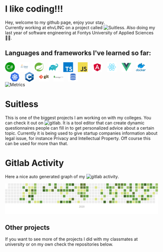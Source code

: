 # I like coding!!!
Hey, welcome to my github page, enjoy your stay.
<br>
Currently working at ehvLINC on a project called ![Suitless]("https://gitlab.com/suitless"). 
Also doing my last year of software engineering at Fontys University of Applied Sciences 💪🏼.

## Languages and frameworks I've learned so far:

<img align="left" alt="csharp" width="32px" src="https://raw.githubusercontent.com/github/explore/80688e429a7d4ef2fca1e82350fe8e3517d3494d/topics/csharp/csharp.png">
<img align="left" alt="java" width="32px" src="https://raw.githubusercontent.com/github/explore/80688e429a7d4ef2fca1e82350fe8e3517d3494d/topics/java/java.png" style="margin-left: 16px">
<img align="left" alt="springboot" width="32px" src="https://raw.githubusercontent.com/github/explore/80688e429a7d4ef2fca1e82350fe8e3517d3494d/topics/spring-boot/spring-boot.png" style="margin-left: 16px">
<img align="left" alt="gradle" width="32px" src="https://raw.githubusercontent.com/github/explore/59009b1589a883459c0ae19044e3e7e3ec0c4e0a/topics/gradle/gradle.png" style="margin-left: 16px">
<img align="left" alt="typescript" width="32px" src="https://raw.githubusercontent.com/github/explore/80688e429a7d4ef2fca1e82350fe8e3517d3494d/topics/typescript/typescript.png" style="margin-left: 16px">
<img align="left" alt="javascript" width="32px" src="https://raw.githubusercontent.com/github/explore/80688e429a7d4ef2fca1e82350fe8e3517d3494d/topics/javascript/javascript.png" style="margin-left: 16px">
<img align="left" alt="angular" width="32px" src="https://raw.githubusercontent.com/github/explore/80688e429a7d4ef2fca1e82350fe8e3517d3494d/topics/angular/angular.png" style="margin-left: 16px">
<img align="left" alt="react" width="32px" src="https://raw.githubusercontent.com/github/explore/80688e429a7d4ef2fca1e82350fe8e3517d3494d/topics/react/react.png" style="margin-left: 16px">
<img align="left" alt="vue" width="32px" src="https://raw.githubusercontent.com/github/explore/80688e429a7d4ef2fca1e82350fe8e3517d3494d/topics/vue/vue.png" style="margin-left: 16px">
<img align="left" alt="docker" width="32px" src="https://raw.githubusercontent.com/github/explore/80688e429a7d4ef2fca1e82350fe8e3517d3494d/topics/docker/docker.png" style="margin-left: 16px">
<img align="left" alt="kubernetes" width="32px" src="https://raw.githubusercontent.com/github/explore/80688e429a7d4ef2fca1e82350fe8e3517d3494d/topics/kubernetes/kubernetes.png" style="margin-left: 16px">
<img align="left" alt="c++" width="32px" src="https://raw.githubusercontent.com/github/explore/80688e429a7d4ef2fca1e82350fe8e3517d3494d/topics/cpp/cpp.png" style="margin-left: 16px">
<img align="left" alt="git" width="32px" src="https://raw.githubusercontent.com/github/explore/80688e429a7d4ef2fca1e82350fe8e3517d3494d/topics/git/git.png" style="margin-left: 16px">
<img align="left" alt="mongodb" width="32px" src="https://raw.githubusercontent.com/github/explore/80688e429a7d4ef2fca1e82350fe8e3517d3494d/topics/mongodb/mongodb.png" style="margin-left: 16px">
<img align="left" alt="mariadb" width="32px" src="https://raw.githubusercontent.com/github/explore/80688e429a7d4ef2fca1e82350fe8e3517d3494d/topics/sql/sql.png" style="margin-left: 16px">

<br><br><br>

![Metrics](https://metrics.lecoq.io/spoilerdo?template=classic&base.activity=0&base.community=0&base.repositories=0&base.metadata=0&languages=1&config.timezone=Europe%2FBerlin)

# Suitless
This is one of the biggest projects I am working on with my colleges.
You can check it out on ![gitlab]("https://gitlab.com/suitless").
It is a tool editor that can create dynamic questionnaires people can fill in to get personalized advice about a certain topic. Currently it is being used to give startup companies information about legal issue, for instance Privacy and Intellectual Property.
Off course this can be used for more than that.

# Gitlab Activity
Here a nice auto generated graph of my ![gitlab activity]("https://gitlab.com/martijn.dormans").

<img alt="gitlab-heatmap" width="638px" src="https://raw.githubusercontent.com/spoilerdo/spoilerdo/master/gitlab-metrics.svg?sanitize=true">

## Other projects
If you want to see more of the projects I did with my classmates at university or on my own check the repositories below.